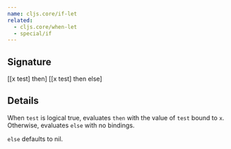 ```yaml
---
name: cljs.core/if-let
related:
  - cljs.core/when-let
  - special/if
---
```


## Signature
[[x test] then]
[[x test] then else]


## Details

When `test` is logical true, evaluates `then` with the value of `test` bound to
`x`. Otherwise, evaluates `else` with no bindings.

`else` defaults to nil.
